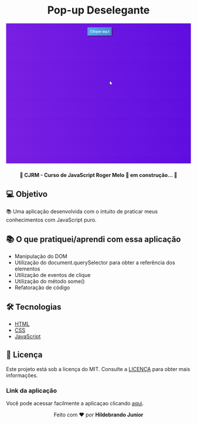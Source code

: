 <!-- <h1 align="center">
    <img alt="Popup-Deselegante" title="#Popup" src="./img/banner-02.png" />
</h1> -->

<h1 align="center">Pop-up Deselegante</h1>

<p align="center">
  <img alt="Pop-up" src="./gif/popup.gif">
</p>

<h4 align="center"> 
    🚧 CJRM - Curso de JavaScript Roger Melo 🚀 em construção... 🚧
</h4>

<!-- <img alt="License" src="https://img.shields.io/badge/license-MIT-brightgreen"> -->

## 💻 Objetivo

📚 Uma aplicação desenvolvida com o intuito de praticar meus conhecimentos com JavaScript puro.

## 📚 O que pratiquei/aprendi com essa aplicação

- Manipulação do DOM
- Utilização do document.querySelector para obter a referência dos elementos
- Utilização de eventos de clique
- Utilização do método some()
- Refatoração de código

## 🛠 Tecnologias

- [HTML](https://pt.wikipedia.org/wiki/HTML) 
- [CSS](https://pt.wikipedia.org/wiki/Cascading_Style_Sheets)
- [JavaScript](https://pt.wikipedia.org/wiki/JavaScript)

## :memo: Licença

Este projeto está sob a licença do MIT. Consulte a [LICENÇA](https://github.com/holivei531/Pop-up-Deselegante/blob/master/LICENSE) para obter mais informações.

### Link da aplicação
Você pode acessar facilmente a aplicaçao clicando [aqui](https://holivei531.github.io/Pop-up-Deselegante/).

<p align="center">Feito com ❤️ por <strong>Hildebrando Junior</strong></p>